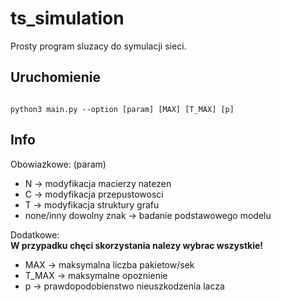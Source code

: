 # ts_simulation

Prosty program sluzacy do symulacji sieci.

## Uruchomienie

```

python3 main.py --option [param] [MAX] [T_MAX] [p]

```


## Info
Obowiazkowe: (param)
* N -> modyfikacja macierzy natezen
* C -> modyfikacja przepustowosci
* T -> modyfikacja struktury grafu
* none/inny dowolny znak -> badanie podstawowego modelu

Dodatkowe:  
**W przypadku chęci skorzystania nalezy wybrac wszystkie!**
* MAX -> maksymalna liczba pakietow/sek
* T_MAX -> maksymalne opoznienie
* p -> prawdopodobienstwo nieuszkodzenia lacza


